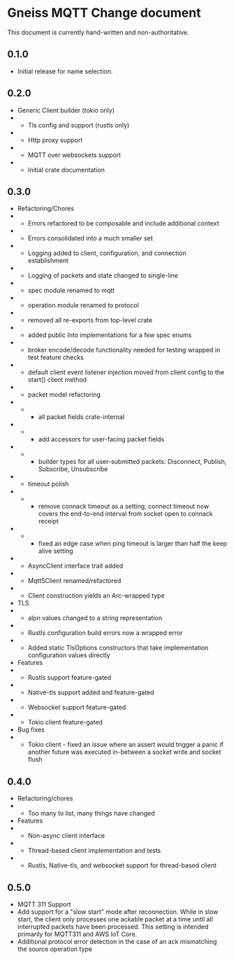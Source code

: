 # Gneiss MQTT Change document
This document is currently hand-written and non-authoritative.

## 0.1.0 
* Initial release for name selection.

## 0.2.0 
* Generic Client builder (tokio only)
* * Tls config and support (rustls only)
* * Http proxy support
* * MQTT over websockets support
* * Initial crate documentation

## 0.3.0
* Refactoring/Chores
* * Errors refactored to be composable and include additional context
* * Errors consolidated into a much smaller set
* * Logging added to client, configuration, and connection establishment
* * Logging of packets and state changed to single-line
* * spec module renamed to mqtt
* * operation module renamed to protocol
* * removed all re-exports from top-level crate
* * added public Into implementations for a few spec enums
* * broker encode/decode functionality needed for testing wrapped in test feature checks
* * default client event listener injection moved from client config to the start() client method
* * packet model refactoring
* * * all packet fields crate-internal
* * * add accessors for user-facing packet fields
* * * builder types for all user-submitted packets: Disconnect, Publish, Subscribe, Unsubscribe
* * timeout polish
* * * remove connack timeout as a setting, connect timeout now covers the end-to-end interval from socket open to connack receipt
* * * fixed an edge case when ping timeout is larger than half the keep alive setting
* * AsyncClient interface trait added
* * Mqtt5Client renamed/refactored
* * Client construction yields an Arc-wrapped type
* TLS
* * alpn values changed to a string representation
* * Rustls configuration build errors now a wrapped error
* * Added static TlsOptions constructors that take implementation configuration values directly
* Features
* * Rustls support feature-gated
* * Native-tls support added and feature-gated
* * Websocket support feature-gated
* * Tokio client feature-gated
* Bug fixes
* * Tokio client - fixed an issue where an assert would trigger a panic if another future was executed in-between a socket write and socket flush

## 0.4.0
* Refactoring/chores
* * Too many to list, many things have changed
* Features
* * Non-async client interface
* * Thread-based client implementation and tests
* * Rustls, Native-tls, and websocket support for thread-based client

## 0.5.0
* MQTT 311 Support
* Add support for a "slow start" mode after reconnection.  While in slow start, the client only processes one ackable packet at a time until all interrupted packets have been processed.  This setting is intended primarily for MQTT311 and AWS IoT Core.
* Additional protocol error detection in the case of an ack mismatching the source operation type